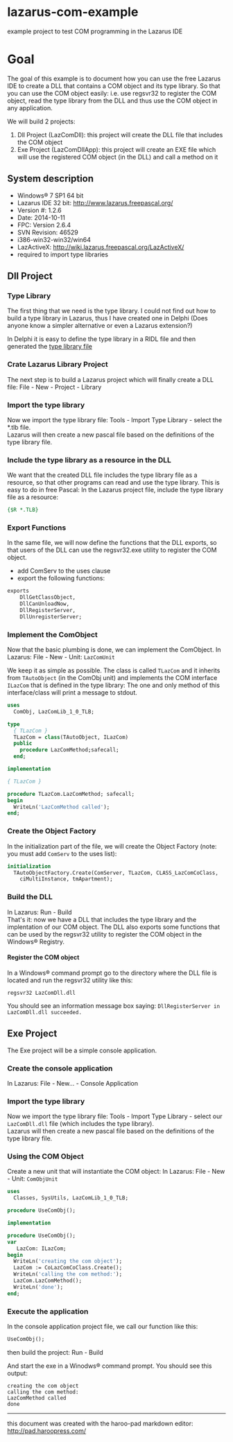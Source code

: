 lazarus-com-example
===================

example project to test COM programming in the Lazarus IDE

# Goal
The goal of this example is to document how you can use the free Lazarus IDE to create a DLL that contains a COM object and its type library. So that you can use the COM object easily: i.e. use regsvr32 to register the COM object, read the type library from the DLL and thus use the COM object in any application.

We will build 2 projects:

1. Dll Project (LazComDll): this project will create the DLL file that includes the COM object
2. Exe Project (LazComDllApp): this project will create an EXE file which will use the registered COM object (in the DLL) and call a method on it

## System description
- Windows® 7 SP1 64 bit
- Lazarus IDE 32 bit: http://www.lazarus.freepascal.org/
 - Version #: 1.2.6
 - Date: 2014-10-11
 - FPC: Version 2.6.4
 - SVN Revision: 46529
 - i386-win32-win32/win64
- LazActiveX: http://wiki.lazarus.freepascal.org/LazActiveX/
 - required to import type libraries

## Dll Project
### Type Library
The first thing that we need is the type library. I could not find out how to build a type library in Lazarus, thus I have created one in Delphi (Does anyone know a simpler alternative or even a Lazarus extension?)

In Delphi it is easy to define the type library in a RIDL file and then generated the  <a href="LazComDll/LazComDll.ridl">type library file</a>

### Crate Lazarus Library Project
The next step is to build a Lazarus project which will finally create a DLL file: File - New - Project - Library

### Import the type library
Now we import the type library file: Tools - Import Type Library - select the *.tlb file.  
Lazarus will then create a new pascal file based on the definitions of the type library file.

### Include the type library as a resource in the DLL
We want that the created DLL file includes the type library file as a resource, so that other programs can read and use the type library. This is easy to do in free Pascal: In the Lazarus project file, include the type library file as a resource:
```pascal
{$R *.TLB}
```

### Export Functions
In the same file, we will now define the functions that the DLL exports, so that users of the DLL can use the regsvr32.exe utility to register the COM object.
- add ComServ to the uses clause
- export the following functions:
```pascal
exports
	DllGetClassObject,
	DllCanUnloadNow,
	DllRegisterServer,
	DllUnregisterServer;  
```
  
### Implement the ComObject
Now that the basic plumbing is done, we can implement the ComObject. In Lazarus: File - New - Unit: `LazComUnit`

We keep it as simple as possible. The class is called `TLazCom` and it inherits from `TAutoObject` (in the ComObj unit) and implements the COM interface `ILazCom` that is defined in the type library: The one and only method of this interface/class will print a message to stdout.

```pascal
uses
  ComObj, LazComLib_1_0_TLB;

type
  { TLazCom }
  TLazCom = class(TAutoObject, ILazCom)
  public
    procedure LazComMethod;safecall;
  end;

implementation

{ TLazCom }

procedure TLazCom.LazComMethod; safecall;
begin
  WriteLn('LazComMethod called');
end;                                         
```

### Create the Object Factory
In the initialization part of the file, we will create the Object Factory (note: you must add `ComServ` to the uses list):

```pascal
initialization
  TAutoObjectFactory.Create(ComServer, TLazCom, CLASS_LazComCoClass,
    ciMultiInstance, tmApartment);
```

### Build the DLL
In Lazarus: Run - Build  
That's it: now we have a DLL that includes the type library and the implentation of our COM object. The DLL also exports some functions that can be used by the regsvr32 utility to register the COM object in the Windows® Registry.

#### Register the COM object
In a Windows® command prompt go to the directory where the DLL file is located and run the regsvr32 utility like this:
```Batchfile
regsvr32 LazComDll.dll
```
You should see an information message box saying: `DllRegisterServer in LazComDll.dll succeeded.`

## Exe Project
The Exe project will be a simple console application.

### Create the console application
In Lazarus: File - New… - Console Application

### Import the type library
Now we import the type library file: Tools - Import Type Library - select our `LazComDll.dll` file (which includes the type library).  
Lazarus will then create a new pascal file based on the definitions of the type library file.

### Using the COM Object
Create a new unit that will instantiate the COM object: In Lazarus: File - New - Unit: `ComObjUnit`

```pascal
uses
  Classes, SysUtils, LazComLib_1_0_TLB;

procedure UseComObj();

implementation

procedure UseComObj();
var
   LazCom: ILazCom;
begin
  WriteLn('creating the com object');
  LazCom := CoLazComCoClass.Create();
  WriteLn('calling the com method:');
  LazCom.LazComMethod();
  WriteLn('done');
end;   
```

### Execute the application
In the console application project file, we call our function like this:
```pascal
UseComObj();
```

then build the project: Run - Build

And start the exe in a Winodws® command prompt. You should see this output:
```
creating the com object
calling the com method:
LazComMethod called
done
```

----
this document was created with the haroo-pad markdown editor: http://pad.haroopress.com/

